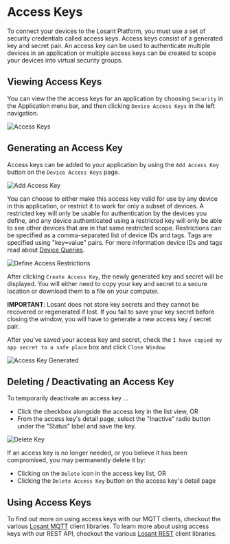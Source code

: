 # Access Keys

To connect your devices to the Losant Platform, you must use a set of security credentials called access keys. Access keys consist of a generated key and secret pair. An access key can be used to authenticate multiple devices in an application or multiple access keys can be created to scope your devices into virtual security groups.

## Viewing Access Keys

You can view the the access keys for an application by choosing `Security` in the Application menu bar, and then clicking `Device Access Keys` in the left navigation.

![Access Keys](/images/applications/access-keys.png "Access Keys")

## Generating an Access Key

Access keys can be added to your application by using the `Add Access Key` button on the `Device Access Keys` page.

![Add Access Key](/images/applications/generate-key.png "Add Access Key")

You can choose to either make this access key valid for use by any device in this application, or restrict it to work for only a subset of devices. A restricted key will only be usable for authentication by the devices you define, and any device authenticated using a restricted key will only be able to see other devices that are in that same restricted scope. Restrictions can be specified as a comma-separated list of device IDs and tags. Tags are specified using "key=value" pairs. For more information device IDs and tags read about [Device Queries](/devices/device-queries/ "Device Queries").

![Define Access Restrictions](/images/applications/access-restrictions.png "Define Access Restrictions")

After clicking `Create Access Key`, the newly generated key and secret will be displayed. You will either need to copy your key and secret to a secure location or download them to a file on your computer.

__IMPORTANT__: Losant does not store key secrets and they cannot be recovered or regenerated if lost. If you fail to save your key secret before closing the window, you will have to generate a new access key / secret pair.

After you've saved your access key and secret, check the `I have copied my app secret to a safe place` box and click `Close Window`.

![Access Key Generated](/images/applications/access-key-generated.png "Access Key Generated")

## Deleting / Deactivating an Access Key

To temporarily deactivate an access key ...

*   Click the checkbox alongside the access key in the list view, OR
*   From the access key's detail page, select the "Inactive" radio button under the "Status" label and save the key.

![Delete Key](/images/applications/delete-key.png "Delete Key")

If an access key is no longer needed, or you believe it has been compromised, you may permanently delete it by:

*   Clicking on the `Delete` icon in the access key list, OR
*   Clicking the `Delete Access Key` button on the access key's detail page

## Using Access Keys

To find out more on using access keys with our MQTT clients, checkout the various [Losant MQTT](/mqtt/overview) client libraries. To learn more about using access keys with our REST API, checkout the various [Losant REST](/rest-api/overview/) client libraries.
